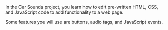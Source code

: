 In the Car Sounds project, you learn how to edit pre-written HTML, CSS, and JavaScript code to add functionality to a web page. 

Some features you will use are buttons, audio tags, and JavaScript events.